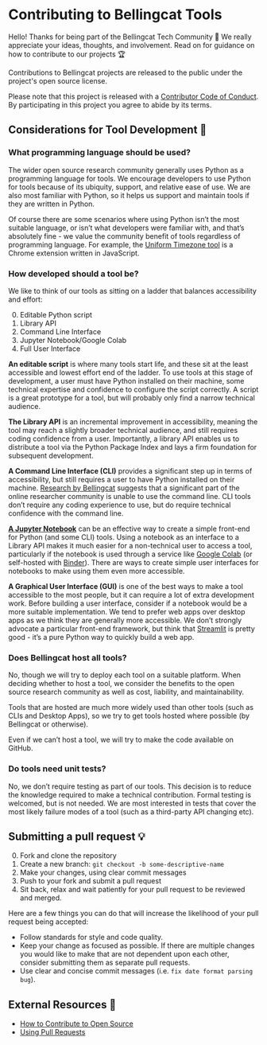 # Contributing to Bellingcat Tools

Hello! Thanks for being part of the Bellingcat Tech Community :muscle: We really appreciate your ideas, thoughts, and involvement. Read on for guidance on how to contribute to our projects :trophy:

Contributions to Bellingcat projects are released to the public under the project's open source license.

Please note that this project is released with a [Contributor Code of Conduct](./CODE_OF_CONDUCT.md). By participating in this project you agree to abide by its terms.

## Considerations for Tool Development :thinking:

### What programming language should be used?

The wider open source research community generally uses Python as a programming language for tools. We encourage developers to use Python for tools because of its ubiquity, support, and relative ease of use. We are also most familiar with Python, so it helps us support and maintain tools if they are written in Python.

Of course there are some scenarios where using Python isn’t the most suitable language, or isn’t what developers were familiar with, and that’s absolutely fine - we value the community benefit of tools regardless of programming language. For example, the [Uniform Timezone tool](https://github.com/bellingcat/uniform-timezone) is a Chrome extension written in JavaScript.

### How developed should a tool be?

We like to think of our tools as sitting on a ladder that balances accessibility and effort:

0. Editable Python script
0. Library API
0. Command Line Interface
0. Jupyter Notebook/Google Colab
0. Full User Interface

**An editable script** is where many tools start life, and these sit at the least accessible and lowest effort end of the ladder. To use tools at this stage of development, a user must have Python installed on their machine, some technical expertise and confidence to configure the script correctly. A script is a great prototype for a tool, but will probably only find a narrow technical audience.

**The Library API** is an incremental improvement in accessibility, meaning the tool may reach a slightly broader technical audience, and still requires coding confidence from a user. Importantly, a library API enables us to distribute a tool via the Python Package Index and lays a firm foundation for subsequent development.

**A Command Line Interface (CLI)** provides a significant step up in terms of accessibility, but still requires a user to have Python installed on their machine. [Research by Bellingcat](https://www.bellingcat.com/resources/2022/08/12/these-are-the-tools-open-source-researchers-say-they-need/) suggests that a significant part of the online researcher community is unable to use the command line. CLI tools don’t require any coding experience to use, but do require technical confidence with the command line. 

**[A Jupyter Notebook](https://jupyter.org/)** can be an effective way to create a simple front-end for Python (and some CLI) tools. Using a notebook as an interface to a Library API makes it much easier for a non-technical user to access a tool, particularly if the notebook is used through a service like [Google Colab](https://colab.research.google.com/) (or self-hosted with [Binder](https://mybinder.org/)). There are ways to create simple user interfaces for notebooks to make using them even more accessible.

**A Graphical User Interface (GUI)** is one of the best ways to make a tool accessible to the most people, but it can require a lot of extra development work. Before building a user interface, consider if a notebook would be a more suitable implementation. We tend to prefer web apps over desktop apps as we think they are generally more accessible. We don’t strongly advocate a particular front-end framework, but think that [Streamlit](https://streamlit.io/) is pretty good - it’s a pure Python way to quickly build a web app.

### Does Bellingcat host all tools?

No, though we will try to deploy each tool on a suitable platform. When deciding whether to host a tool, we consider the benefits to the open source research community as well as cost, liability, and maintainability.

Tools that are hosted are much more widely used than other tools (such as CLIs and Desktop Apps), so we try to get tools hosted where possible (by Bellingcat or otherwise).

Even if we can’t host a tool, we will try to make the code available on GitHub.

### Do tools need unit tests?
No, we don’t require testing as part of our tools. This decision is to reduce the knowledge required to make a technical contribution. Formal testing is welcomed, but is not needed. We are most interested in tests that cover the most likely failure modes of a tool (such as a third-party API changing etc).

## Submitting a pull request :bulb:

0. Fork and clone the repository
0. Create a new branch: `git checkout -b some-descriptive-name`
0. Make your changes, using clear commit messages
0. Push to your fork and submit a pull request
0. Sit back, relax and wait patiently for your pull request to be reviewed and merged.

Here are a few things you can do that will increase the likelihood of your pull request being accepted:

- Follow standards for style and code quality.
- Keep your change as focused as possible. If there are multiple changes you would like to make that are not dependent upon each other, consider submitting them as separate pull requests.
- Use clear and concise commit messages (i.e. `fix date format parsing bug`).

## External Resources :link:

- [How to Contribute to Open Source](https://opensource.guide/how-to-contribute/)
- [Using Pull Requests](https://help.github.com/articles/about-pull-requests/)
